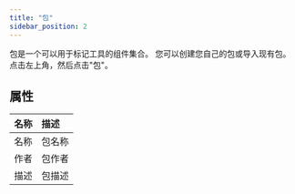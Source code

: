 ```yaml
---
title: "包"
sidebar_position: 2
---
```


包是一个可以用于标记工具的组件集合。 您可以创建您自己的包或导入现有包。 点击左上角，然后点击"包"。

## 属性

| 名称 | 描述  |
| --:|:--- |
| 名称 | 包名称 |
| 作者 | 包作者 |
| 描述 | 包描述 |
